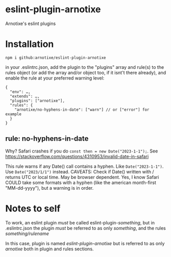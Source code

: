 # eslint-plugin-arnotixe
Arnotixe's eslint plugins

# Installation
`npm i github:arnotixe/eslint-plugin-arnotixe` 

in your .eslintrc.json, add the plugin to the "plugins" array and rule(s) to the rules object (or add the array and/or object too, if it isnt't there already), and enable the rule at your preferred warning level:
```
{
  "env": …,
  "extends": …,
  "plugins": ["arnotixe"], 
  "rules": {
    "arnotixe/no-hyphens-in-date": ["warn"] // or ["error"] for example
  }
}
```

## rule: no-hyphens-in-date
Why? Safari crashes if you do `const then = new Date("2023-1-1");`. See https://stackoverflow.com/questions/4310953/invalid-date-in-safari

This rule warns if any Date() call contains a hyphen. Like `Date("2023-1-1")`. Use `Date("2023/1/1")` instead. CAVEATS: Check if Date() written with / returns UTC or local time. May be browser dependent. Yes, I know Safari COULD take some formats with a hyphen (like the american month-first "MM-dd-yyyy"), but a warning is in order.

# Notes to self
To work, an eslint plugin *must* be called eslint-plugin-*something*, but in .eslintrc.json the plugin *must* be referred to as only *something*, and the rules *something/rulename*

In this case, plugin is named *eslint-plugin-arnotixe* but is referred to as only *arnotixe* both in plugin and rules sections.
